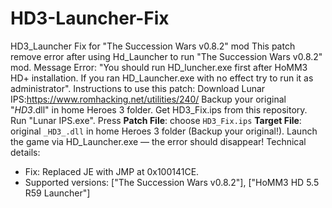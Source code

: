 # HD3-Launcher-Fix
HD3_Launcher Fix for "The Succession Wars v0.8.2" mod
This patch remove error after using Hd_Launcher to run "The Succession Wars v0.8.2" mod. Message Error: "You should run HD_luncher.exe first after HoMM3 HD+ installation. If you ran HD_Launcher.exe with no effect try to run it as administrator".
Instructions to use this patch: 
Download Lunar IPS:https://www.romhacking.net/utilities/240/
Backup your original "_HD3_.dll" in home Heroes 3 folder.
Get HD3_Fix.ips from this repository.
Run "Lunar IPS.exe".
Press **Patch File**: choose `HD3_Fix.ips`
**Target File**: original `_HD3_.dll` in home Heroes 3 folder (Backup your original!).
Launch the game via HD_Launcher.exe — the error should disappear!
Technical details:
- Fix: Replaced JE with JMP at 0x100141CE.
- Supported versions: ["The Succession Wars v0.8.2"], ["HoMM3 HD 5.5 R59 Launcher"]
